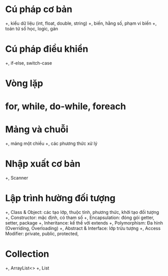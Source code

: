 # Cú pháp cơ bản
+, kiểu dữ liệu (int, float, double, string)
+, biến, hằng số, phạm vi biến
+, toán tử số học, logic, gán
# Cú pháp điều khiển
+, if-else, switch-case
# Vòng lặp
# for, while, do-while, foreach

# Mảng và chuỗi
+, mảng một chiều
+, các phương thức xử lý

# Nhập xuất cơ bản
+, Scanner

# Lập trình hường đối tượng
+, Class & Object: các tạo lớp, thuộc tính, phương thức, khởi tạo đối tượng
+, Constructor: mặc định, có tham số
+, Encapsulation: đóng gói getter, setter, package
+, Inheritance: kế thề với extends
+, Polymorphism: Đa hình (Overriding, Overloading)
+, Abstract & Interface: lớp trừu tượng
+, Access Modifier: private, public, protected, 

# Collection
+, ArrayList<>
+, List
